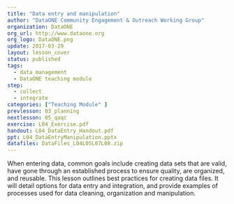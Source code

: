 ```yaml
---
title: "Data entry and manipulation"
author: "DataONE Community Engagement & Outreach Working Group"
organization: DataONE
org_url: http://www.dataone.org
org_logo: DataONE.png
update: 2017-03-29
layout: lesson_cover
status: published
tags:
  - data management
  - DataONE teaching module
step:
  - collect
  - integrate
categories: ["Teaching Module" ]
prevlesson: 03_planning
nextlesson: 05_qaqc
exercise: L04_Exercise.pdf
handout: L04_DataEntry_Handout.pdf
ppt: L04_DataEntryManipulation.pptx
datafiles: DataFiles_L04L05L07L08.zip
---
```


When entering data, common goals include creating data sets that are valid, have gone through an established process to ensure quality, are organized, and reusable. This lesson outlines best practices for creating data files. It will detail options for data entry and integration, and provide examples of processes used for data cleaning, organization and manipulation.
